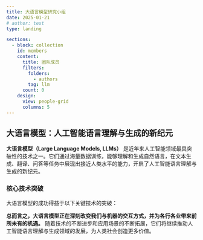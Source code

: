 ```yaml
---
title: 大语言模型研究小组
date: 2025-01-21
# author: test
type: landing

sections:
  - block: collection
    id: members
    content:
      title: 团队成员
      filters:
        folders:
          - authors
        tag: llm
      count: 0
    design:
      view: people-grid
      columns: 5
---
```


## 大语言模型：人工智能语言理解与生成的新纪元

**大语言模型（Large Language Models, LLMs）** 是近年来人工智能领域最具突破性的技术之一。它们通过海量数据训练，能够理解和生成自然语言，在文本生成、翻译、问答等任务中展现出接近人类水平的能力，开启了人工智能语言理解与生成的新纪元。

### 核心技术突破

大语言模型的成功得益于以下关键技术的突破：

**总而言之，大语言模型正在深刻改变我们与机器的交互方式，并为各行各业带来前所未有的机遇。** 随着技术的不断进步和应用场景的不断拓展，它们将继续推动人工智能语言理解与生成领域的发展，为人类社会创造更多价值。